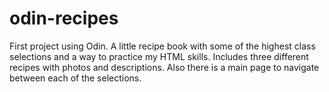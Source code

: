 # odin-recipes
First project using Odin.
A little recipe book with some of the highest class selections and a way to practice my HTML skills.
Includes three different recipes with photos and descriptions.
Also there is a main page to navigate between each of the selections.
